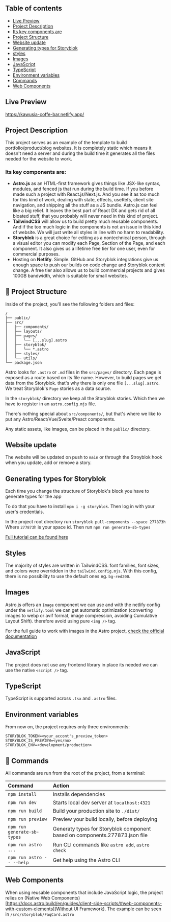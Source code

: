 ## Table of contents

- [Live Preview](#live-preview)
- [Project Description](#project-description)
- [Its key components are](#its-key-components-are)
- [Project Structure](#project-structure)
- [Website update](#website-update)
- [Generating types for Storyblok](#generating-styles-for-storyblok)
- [styles](#styles)
- [Images](#images)
- [JavaScript](#javascript)
- [TypeScript](#typescript)
- [Environment variables](#environment-variables)
- [Commands](#commands)
- [Web Components](#web-components)


## Live Preview
https://kawusia-coffe-bar.netlify.app/

## Project Description
This project serves as an example of the template to build portfolio/product/blog websites. It is completely static which means it doesn't need a server and during the build time it generates all the files needed for the website to work.

### Its key components are:

- **Astro.js** as an HTML-first framework gives things like JSX-like syntax, modules, and fenced js that run during the build time. If you before made such a project with React.js/Next.js. And you see it as too much for this kind of work, dealing with state, effects, useRefs, client site navigation, and shipping all the stuff as a JS bundle. Astro.js can feel like a big relief. It leaves the best part of React DX and gets rid of all bloated stuff, that you probably will never need in this kind of project. 
- **TailwindCSS** will allow us to build pretty much reusable components. And if the too much logic in the components is not an issue in this kind of website. We will just write all styles in line with no harm to readability.
- **Storyblok** is a great choice for editing as a nontechnical person, through a visual editor you can modify each Page, Section of the Page, and each component. It also gives us a lifetime free tier for one user, even for commercial purposes. 
- Hosting on **Netlify**. Simple. GitHub and Storyblok integrations give us enough space to push our builds on code change and Storyblok content change. A free tier also allows us to build commercial projects and gives 100GB bandwidth, which is suitable for small websites.

## 🚀 Project Structure

Inside of the project, you'll see the following folders and files:

```text
/
├── public/
├── src/
│   ├── components/
│   ├── layouts/
│   ├── pages/
│   │   └── [...slug].astro
│   ├── storyblok/
│   │   └── *.astro
│   ├── styles/
│   └── utils/
└── package.json
```

Astro looks for `.astro` or `.md` files in the `src/pages/` directory. Each page is exposed as a route based on its file name. However, to build pages we get data from the Storyblok. that's why there is only one file `[...slug].astro`. We treat Storyblok's `Page` stories as a data source.

In the `storyblok/` directory we keep all the Storyblok stories. Which then we have to register in an `astro.config.mjs` file.


There's nothing special about `src/components/`, but that's where we like to put any Astro/React/Vue/Svelte/Preact components.

Any static assets, like images, can be placed in the `public/` directory.

## Website update

The website will be updated on push to `main` or through the Stroyblok hook when you update, add or remove a story.

## Generating types for Storyblok
Each time you change the structure of Storyblok's block you have to generate types for the app

To do that you have to install `npm i -g storyblok`. Then log in with your user's credentials. 

In the project root directory run `storyblok pull-components --space 277873h` Where `277873h` is your space id. Then run `npm run generate-sb-types`

[Full tutorial can be found here ](https://www.storyblok.com/faq/how-can-i-utilize-typescript-in-my-storyblok-project)

## Styles 

The majority of styles are written in TailwindCSS. font families, font sizes, and colors were overridden in the `tailwind.config.mjs`. With this config, there is no possibility to use the default ones eg. `bg-red200`.  

## Images

Astro.js offers an `Image` component we can use and with the netlify config under the `netlify.toml` we can get automatic optimization (converting images to webp or avif format, image compression, avoiding Cumulative Layout Shift). therefore avoid using pure `<img />` tag.

For the full guide to work with images in the Astro project, [check the official documentation](https://docs.astro.build/en/guides/images/)

## JavaScript
The project does not use any frontend library in place its needed we can use the native `<script />` tag.

## TypeScript

TypeScript is supported across `.tsx` and `.astro` files.


## Environment variables

From now on, the project requires only three environments:

```
STORYBLOK_TOKEN=<your_accont's_preview_token>
STORYBLOK_IS_PREVIEW=<yes/no>
STORYBLOK_ENV=<development/production>
```


## 🧞 Commands

All commands are run from the root of the project, from a terminal:

| Command                   | Action                                           |
| :------------------------ | :----------------------------------------------- |
| `npm install`             | Installs dependencies                            |
| `npm run dev`             | Starts local dev server at `localhost:4321`      |
| `npm run build`           | Build your production site to `./dist/`          |
| `npm run preview`         | Preview your build locally, before deploying     |
| `npm run generate-sb-types`|Generaty types for Storyblok component based on components.277873.json file|
| `npm run astro ...`       | Run CLI commands like `astro add`, `astro check` |
| `npm run astro -- --help` | Get help using the Astro CLI                     |


## Web Components

When using reusable components that include JavaScript logic, the project relies on (Native Web Components)[https://docs.astro.build/en/guides/client-side-scripts/#web-components-with-custom-elements](Without UI Framework). The example can be seen in `/src/storyblok/FaqCard.astro`
